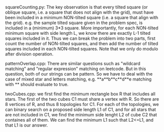 squareCounting.py: The key observation is that every tilted square (or oblique square, i.e. a square that does not align with the grid), must have been included in a minimum NON-tilted square (i.e. a square that align with the grid). e.g. the sample tilted square given in the problem spec, is included in a (minimum) 3\*3 square. More importantly, for each NON-tilted minimum square with side length L, we know there are exactly L-1 tilted squares included in it. Thus we can break the problem into two parts, first count the number of NON-tilted squares, and then add the number of tilted squares included in each NON-tilted squares. Note that we only do modulo after division operation.

patternOverlap.cpp: There are similar questions such as "wildcard matching" and "regular expression" matching on leetcode. But in this question, both of our strings can be pattern. So we have to deal with the case of mixed star and letters matching, e.g. \*\*a\*\*b\*\*c\*\*d\*\*e matching with ** should evaluate to true.

twoCubes.cpp: we first find the minimum rectangle box R that includes all stars. The first of the two cubes C1 must share a vertex with R. So there are 8 vertices of R, and thus 8 topologies for C1. For each of the topologies, we can binary search on a proposed side length L1 of C1, and for all stars that are not included in C1, we find the minimum side lenght L2 of cube C2 that containes all of them. We can find the minimum L1 such that L2<=L1, and that L1 is our answer.
